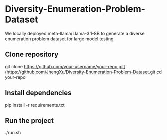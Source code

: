 # Diversity-Enumeration-Problem-Dataset
We locally deployed meta-llama/Llama-3.1-8B to generate a diverse enumeration problem dataset for large model testing

## Clone repository
git clone https://github.com/your-username/your-repo.git](https://github.com/JhengXu/Diversity-Enumeration-Problem-Dataset.git
cd your-repo

## Install dependencies
pip install -r requirements.txt

## Run the project
./run.sh
